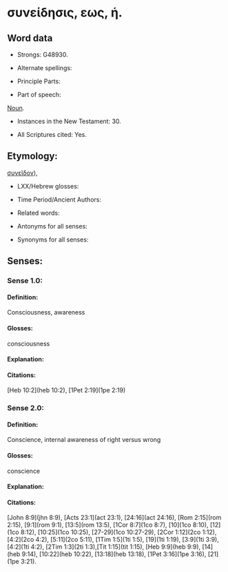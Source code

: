 # συνείδησις, εως, ἡ.

<!-- Status: S2=NeedsReview -->
<!-- Lexica used for edits: BDAG LN FFM BN LSJM MM   -->

## Word data

* Strongs: G48930.

* Alternate spellings:



* Principle Parts: 


* Part of speech: 

[Noun](http://ugg.readthedocs.io/en/latest/noun.html).

* Instances in the New Testament: 30.

* All Scriptures cited: Yes.

## Etymology: 

[συνεῖδον]()), 

* LXX/Hebrew glosses: 


* Time Period/Ancient Authors: 


* Related words: 

* Antonyms for all senses:

* Synonyms for all senses: 


## Senses: 


### Sense  1.0: 

#### Definition: 

Consciousness, awareness

#### Glosses: 

consciousness

#### Explanation: 


#### Citations: 

[Heb 10:2](heb 10:2), [1Pet 2:19](1pe 2:19)

### Sense  2.0: 

#### Definition: 

Conscience, internal awareness of right versus wrong

#### Glosses: 

conscience

#### Explanation: 


#### Citations: 
[John 8:9](jhn 8:9), [Acts 23:1](act 23:1), [24:16](act 24:16), [Rom 2:15](rom 2:15), [9:1](rom 9:1), [13:5](rom 13:5),  [1Cor 8:7](1co 8:7), [10](1co 8:10), [12](1co 8:12), [10:25](1co 10:25), [27-29](1co 10:27-29), [2Cor 1:12](2co 1:12), [4:2](2co 4:2), [5:11](2co 5:11), [1Tim 1:5](1ti 1:5), [19](1ti 1:19), [3:9](1ti 3:9), [4:2](1ti 4:2), [2Tim 1:3](2ti 1:3),[Tit 1:15](tit 1:15), [Heb 9:9](heb 9:9), [14](heb 9:14), [10:22](heb 10:22), [13:18](heb 13:18), [1Pet 3:16](1pe 3:16), [21](1pe 3:21).

 
